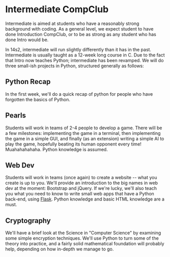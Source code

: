 Intermediate CompClub
=====================

Intermediate is aimed at students who have a reasonably strong background with
coding. As a general level, we expect student to have done Introduction
CompClub, or to be as strong as any student who has done Intro would be.

In 14s2, intermediate will run slightly differently than it has in the past.
Intermediate is usually taught as a 12-week long course in C. Due to the fact
that Intro now teaches Python; intermediate has been revamped. We will do three
small-ish projects in Python, structured generally as follows:

Python Recap
------------

In the first week, we'll do a quick recap of python for people who have
forgotten the basics of Python.

Pearls
------

Students will work in teams of 2-4 people to develop a game. There will be a
few milestones: implementing the game in a terminal, then implementing the game
in a simple GUI, and finally (as an extension) writing a simple AI to play the
game, hopefully beating its human opponent every time! Muahahahahaha. Python
knowledge is assumed.

Web Dev
-------

Students will work in teams (once again) to create a website -- what you create
is up to you. We'll provide an introduction to the big names in web dev at the
moment: Bootstrap and jQuery. If we're lucky, we'll also teach you what you
need to know to write small web apps that have a Python back-end, using
[Flask](http://flask.pocoo.org/). Python knowledge and basic HTML knowledge are
a must.

Cryptography
------------

We'll have a brief look at the Science in "Computer Science" by examining some
simple encryption techniques. We'll use Python to turn some of the theory into
practice, and a fairly solid mathematical foundation will probably help,
depending on how in-depth we manage to go.
